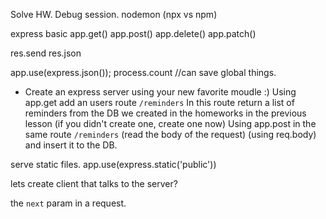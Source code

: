 Solve HW.
Debug session.
nodemon (npx vs npm)

express basic 
app.get()
app.post()
app.delete()
app.patch()

res.send
res.json

app.use(express.json());
process.count //can save global things.

* Create an express server using your new favorite moudle :) 
Using app.get add an users route `/reminders` 
In this route return a list of reminders from the DB we created in the homeworks in the previous lesson 
(if you didn't create one, create one now)
Using app.post in the same route `/reminders` (read the body of the request) (using req.body) and insert it to the DB.

serve static files.
app.use(express.static('public'))

lets create client that talks to the server? 

the `next` param in a request.
